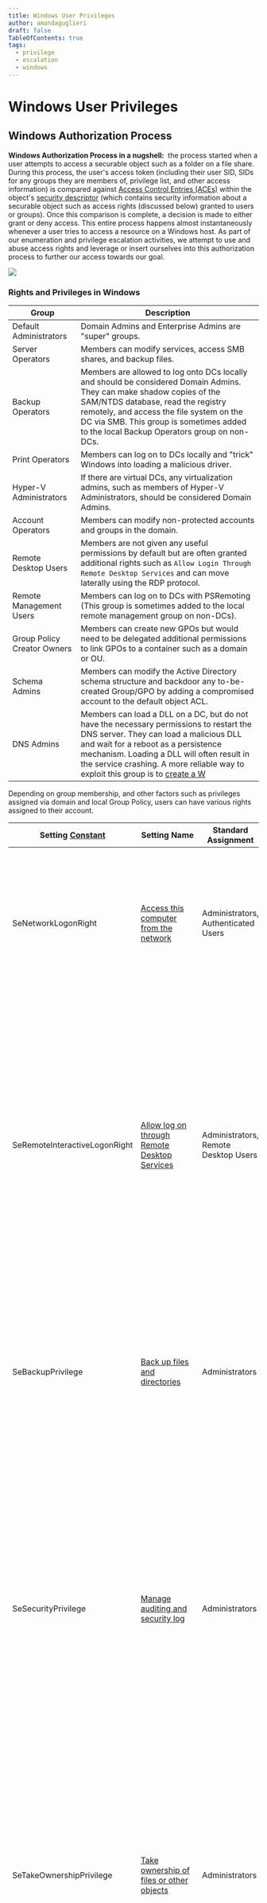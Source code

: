 ```yaml
---
title: Windows User Privileges
author: amandaguglieri
draft: false
TableOfContents: true
tags:
  - privilege
  - escalation
  - windows
---
```

# Windows User Privileges

## Windows Authorization Process

**Windows Authorization Process in a nugshell:**  the process started when a user attempts to access a securable object such as a folder on a file share. During this process, the user's access token (including their user SID, SIDs for any groups they are members of, privilege list, and other access information) is compared against [Access Control Entries (ACEs)](https://docs.microsoft.com/en-us/windows/win32/secauthz/access-control-entries) within the object's [security descriptor](https://docs.microsoft.com/en-us/windows/win32/secauthz/security-descriptors) (which contains security information about a securable object such as access rights (discussed below) granted to users or groups). Once this comparison is complete, a decision is made to either grant or deny access. This entire process happens almost instantaneously whenever a user tries to access a resource on a Windows host. As part of our enumeration and privilege escalation activities, we attempt to use and abuse access rights and leverage or insert ourselves into this authorization process to further our access towards our goal.

![](img/privileges.png)


### Rights and Privileges in Windows

| **Group**                   | **Description**                                                                                                                                                                                                                                                                                                                                                                                    |
| --------------------------- | -------------------------------------------------------------------------------------------------------------------------------------------------------------------------------------------------------------------------------------------------------------------------------------------------------------------------------------------------------------------------------------------------- |
| Default Administrators      | Domain Admins and Enterprise Admins are "super" groups.                                                                                                                                                                                                                                                                                                                                            |
| Server Operators            | Members can modify services, access SMB shares, and backup files.                                                                                                                                                                                                                                                                                                                                  |
| Backup Operators            | Members are allowed to log onto DCs locally and should be considered Domain Admins. They can make shadow copies of the SAM/NTDS database, read the registry remotely, and access the file system on the DC via SMB. This group is sometimes added to the local Backup Operators group on non-DCs.                                                                                                  |
| Print Operators             | Members can log on to DCs locally and "trick" Windows into loading a malicious driver.                                                                                                                                                                                                                                                                                                             |
| Hyper-V Administrators      | If there are virtual DCs, any virtualization admins, such as members of Hyper-V Administrators, should be considered Domain Admins.                                                                                                                                                                                                                                                                |
| Account Operators           | Members can modify non-protected accounts and groups in the domain.                                                                                                                                                                                                                                                                                                                                |
| Remote Desktop Users        | Members are not given any useful permissions by default but are often granted additional rights such as `Allow Login Through Remote Desktop Services` and can move laterally using the RDP protocol.                                                                                                                                                                                               |
| Remote Management Users     | Members can log on to DCs with PSRemoting (This group is sometimes added to the local remote management group on non-DCs).                                                                                                                                                                                                                                                                         |
| Group Policy Creator Owners | Members can create new GPOs but would need to be delegated additional permissions to link GPOs to a container such as a domain or OU.                                                                                                                                                                                                                                                              |
| Schema Admins               | Members can modify the Active Directory schema structure and backdoor any to-be-created Group/GPO by adding a compromised account to the default object ACL.                                                                                                                                                                                                                                       |
| DNS Admins                  | Members can load a DLL on a DC, but do not have the necessary permissions to restart the DNS server. They can load a malicious DLL and wait for a reboot as a persistence mechanism. Loading a DLL will often result in the service crashing. A more reliable way to exploit this group is to [create a W](https://web.archive.org/web/20231115070425/https://cube0x0.github.io/Pocing-Beyond-DA/) |

Depending on group membership, and other factors such as privileges assigned via domain and local Group Policy, users can have various rights assigned to their account. 

| Setting [Constant](https://docs.microsoft.com/en-us/windows/win32/secauthz/privilege-constants) | Setting Name                                                                                                                                                                              | Standard Assignment                                     | Description                                                                                                                                                                                                                                                                                                                                                |
| ----------------------------------------------------------------------------------------------- | ----------------------------------------------------------------------------------------------------------------------------------------------------------------------------------------- | ------------------------------------------------------- | ---------------------------------------------------------------------------------------------------------------------------------------------------------------------------------------------------------------------------------------------------------------------------------------------------------------------------------------------------------- |
| SeNetworkLogonRight                                                                             | [Access this computer from the network](https://docs.microsoft.com/en-us/windows/security/threat-protection/security-policy-settings/access-this-computer-from-the-network)               | Administrators, Authenticated Users                     | Determines which users can connect to the device from the network. This is required by network protocols such as SMB, NetBIOS, CIFS, and COM+.                                                                                                                                                                                                             |
| SeRemoteInteractiveLogonRight                                                                   | [Allow log on through Remote Desktop Services](https://docs.microsoft.com/en-us/windows/security/threat-protection/security-policy-settings/allow-log-on-through-remote-desktop-services) | Administrators, Remote Desktop Users                    | This policy setting determines which users or groups can access the login screen of a remote device through a Remote Desktop Services connection. A user can establish a Remote Desktop Services connection to a particular server but not be able to log on to the console of that same server.                                                           |
| SeBackupPrivilege                                                                               | [Back up files and directories](https://docs.microsoft.com/en-us/windows/security/threat-protection/security-policy-settings/back-up-files-and-directories)                               | Administrators                                          | This user right determines which users can bypass file and directory, registry, and other persistent object permissions for the purposes of backing up the system.                                                                                                                                                                                         |
| SeSecurityPrivilege                                                                             | [Manage auditing and security log](https://docs.microsoft.com/en-us/windows/security/threat-protection/security-policy-settings/manage-auditing-and-security-log)                         | Administrators                                          | This policy setting determines which users can specify object access audit options for individual resources such as files, Active Directory objects, and registry keys. These objects specify their system access control lists (SACL). A user assigned this user right can also view and clear the Security log in Event Viewer.                          |
| SeTakeOwnershipPrivilege                                                                        | [Take ownership of files or other objects](https://docs.microsoft.com/en-us/windows/security/threat-protection/security-policy-settings/take-ownership-of-files-or-other-objects)         | Administrators                                          | This policy setting determines which users can take ownership of any securable object in the device, including Active Directory objects, NTFS files and folders, printers, registry keys, services, processes, and threads.                                                                                                                                |
| SeDebugPrivilege                                                                                | [Debug programs](https://docs.microsoft.com/en-us/windows/security/threat-protection/security-policy-settings/debug-programs)                                                             | Administrators                                          | This policy setting determines which users can attach to or open any process, even a process they do not own. Developers who are debugging their applications do not need this user right. Developers who are debugging new system components need this user right. This user right provides access to sensitive and critical operating system components. |
| SeImpersonatePrivilege                                                                          | [Impersonate a client after authentication](https://docs.microsoft.com/en-us/windows/security/threat-protection/security-policy-settings/impersonate-a-client-after-authentication)       | Administrators, Local Service, Network Service, Service | This policy setting determines which programs are allowed to impersonate a user or another specified account and act on behalf of the user.                                                                                                                                                                                                                |
| SeLoadDriverPrivilege                                                                           | [Load and unload device drivers](https://docs.microsoft.com/en-us/windows/security/threat-protection/security-policy-settings/load-and-unload-device-drivers)                             | Administrators                                          | This policy setting determines which users can dynamically load and unload device drivers. This user right is not required if a signed driver for the new hardware already exists in the driver.cab file on the device. Device drivers run as highly privileged code.                                                                                      |
| SeRestorePrivilege                                                                              | [Restore files and directories](https://docs.microsoft.com/en-us/windows/security/threat-protection/security-policy-settings/restore-files-and-directories)                               | Administrators                                          | This security setting determines which users can bypass file, directory, registry, and other persistent object permissions when they restore backed up files and directories. It determines which users can set valid security principals as the owner of an object.                                                                                       |


## What are my privileges?

```powershell
whoami /priv
```

Some rights are only available to administrative users and can only be listed/leveraged when running an elevated cmd or PowerShell session. 

When a privilege is listed for our account in the `Disabled` state, it means that our account has the specific privilege assigned. Still, it cannot be used in an access token to perform the associated actions until it is enabled.

### Enable a privilege: alternative #1

Windows does not provide a built-in command or PowerShell cmdlet to enable privileges, so we need some scripting to help us out.

See [PoshPrivilege: Scripts/Enable-Privilege.ps1](https://www.powershellgallery.com/packages/PoshPrivilege/0.3.0.0/Content/Scripts%5CEnable-Privilege.ps1): 

```powershell
Function Enable-Privilege {  
    <#  
        .SYNOPSIS  
            Enables specific privilege or privileges on the current process.  
  
        .DESCRIPTION  
            Enables specific privilege or privileges on the current process.  
          
        .PARAMETER Privilege  
            Specific privilege/s to enable on the current process  
          
        .NOTES  
            Name: Enable-Privilege  
            Author: Boe Prox  
            Version History:  
                1.0 - Initial Version  
  
        .EXAMPLE  
        Enable-Privilege -Privilege SeBackupPrivilege  
  
        Description  
        -----------  
        Enables the SeBackupPrivilege on the existing process  
  
        .EXAMPLE  
        Enable-Privilege -Privilege SeBackupPrivilege, SeRestorePrivilege, SeTakeOwnershipPrivilege  
  
        Description  
        -----------  
        Enables the SeBackupPrivilege, SeRestorePrivilege and SeTakeOwnershipPrivilege on the existing process  
          
    #>  
    [cmdletbinding(  
        SupportsShouldProcess = $True  
    )]  
    Param (  
        [parameter(Mandatory = $True)]  
        [Privileges[]]$Privilege  
    )      
    If ($PSCmdlet.ShouldProcess("Process ID: $PID", "Enable Privilege(s): $($Privilege -join ', ')")) {  
        #region Constants  
        $SE_PRIVILEGE_ENABLED = 0x00000002  
        $SE_PRIVILEGE_DISABLED = 0x00000000  
        $TOKEN_QUERY = 0x00000008  
        $TOKEN_ADJUST_PRIVILEGES = 0x00000020  
        #endregion Constants  
  
        $TokenPriv = New-Object TokPriv1Luid  
        $HandleToken = [intptr]::Zero  
        $TokenPriv.Count = 1  
        $TokenPriv.Attr = $SE_PRIVILEGE_ENABLED  
      
        #Open the process token  
        $Return = [PoshPrivilege]::OpenProcessToken(  
            [PoshPrivilege]::GetCurrentProcess(),  
            ($TOKEN_QUERY -BOR $TOKEN_ADJUST_PRIVILEGES),   
            [ref]$HandleToken  
        )      
        If (-NOT $Return) {  
            Write-Warning "Unable to open process token! Aborting!"  
            Break  
        }  
        ForEach ($Priv in $Privilege) {  
            $PrivValue = $Null  
            $TokenPriv.Luid = 0  
            #Lookup privilege value  
            $Return = [PoshPrivilege]::LookupPrivilegeValue($Null, $Priv, [ref]$PrivValue)               
            If ($Return) {  
                $TokenPriv.Luid = $PrivValue  
                #Adjust the process privilege value  
                $return = [PoshPrivilege]::AdjustTokenPrivileges(  
                    $HandleToken,   
                    $False,   
                    [ref]$TokenPriv,   
                    [System.Runtime.InteropServices.Marshal]::SizeOf($TokenPriv),   
                    [IntPtr]::Zero,   
                    [IntPtr]::Zero  
                )  
                If (-NOT $Return) {  
                    Write-Warning "Unable to enable privilege <$priv>! "  
                }  
            }  
        }  
    }  
}
```

### Enable a privilege: alternative #2

Another script for enabling privileges from: [https://www.leeholmes.com/adjusting-token-privileges-in-powershell/](https://www.leeholmes.com/adjusting-token-privileges-in-powershell/)

```powershell
param(    ## The privilege to adjust. This set is taken from
    ## http://msdn.microsoft.com/en-us/library/bb530716(VS.85).aspx

    [ValidateSet(
        "SeAssignPrimaryTokenPrivilege", "SeAuditPrivilege", "SeBackupPrivilege",
        "SeChangeNotifyPrivilege", "SeCreateGlobalPrivilege", "SeCreatePagefilePrivilege",
        "SeCreatePermanentPrivilege", "SeCreateSymbolicLinkPrivilege", "SeCreateTokenPrivilege",
        "SeDebugPrivilege", "SeEnableDelegationPrivilege", "SeImpersonatePrivilege", "SeIncreaseBasePriorityPrivilege",
        "SeIncreaseQuotaPrivilege", "SeIncreaseWorkingSetPrivilege", "SeLoadDriverPrivilege",
        "SeLockMemoryPrivilege", "SeMachineAccountPrivilege", "SeManageVolumePrivilege",
        "SeProfileSingleProcessPrivilege", "SeRelabelPrivilege", "SeRemoteShutdownPrivilege",
        "SeRestorePrivilege", "SeSecurityPrivilege", "SeShutdownPrivilege", "SeSyncAgentPrivilege",
        "SeSystemEnvironmentPrivilege", "SeSystemProfilePrivilege", "SeSystemtimePrivilege",
        "SeTakeOwnershipPrivilege", "SeTcbPrivilege", "SeTimeZonePrivilege", "SeTrustedCredManAccessPrivilege",
        "SeUndockPrivilege", "SeUnsolicitedInputPrivilege")]
    $Privilege,

    ## The process on which to adjust the privilege. Defaults to the current process.
    $ProcessId = $pid,

    ## Switch to disable the privilege, rather than enable it.
    [Switch] $Disable
)

## Taken from P/Invoke.NET with minor adjustments.
$definition = @'
using System;

using System.Runtime.InteropServices;
public class AdjPriv
{
    [DllImport("advapi32.dll", ExactSpelling = true, SetLastError = true)]
    internal static extern bool AdjustTokenPrivileges(IntPtr htok, bool disall,
        ref TokPriv1Luid newst, int len, IntPtr prev, IntPtr relen);

    [DllImport("advapi32.dll", ExactSpelling = true, SetLastError = true)]
    internal static extern bool OpenProcessToken(IntPtr h, int acc, ref IntPtr phtok);

    [DllImport("advapi32.dll", SetLastError = true)]
    internal static extern bool LookupPrivilegeValue(string host, string name, ref long pluid);

    [StructLayout(LayoutKind.Sequential, Pack = 1)]
    internal struct TokPriv1Luid
    {
        public int Count;
        public long Luid;
        public int Attr;
    }

    internal const int SE_PRIVILEGE_ENABLED = 0x00000002;
    internal const int SE_PRIVILEGE_DISABLED = 0x00000000;
    internal const int TOKEN_QUERY = 0x00000008;
    internal const int TOKEN_ADJUST_PRIVILEGES = 0x00000020;

    public static bool EnablePrivilege(long processHandle, string privilege, bool disable)
    {
        bool retVal;
        TokPriv1Luid tp;
        IntPtr hproc = new IntPtr(processHandle);
        IntPtr htok = IntPtr.Zero;
        retVal = OpenProcessToken(hproc, TOKEN_ADJUST_PRIVILEGES | TOKEN_QUERY, ref htok);
        tp.Count = 1;
        tp.Luid = 0;

        if(disable)
        {
            tp.Attr = SE_PRIVILEGE_DISABLED;
        }
        else
        {
            tp.Attr = SE_PRIVILEGE_ENABLED;
        }

        retVal = LookupPrivilegeValue(null, privilege, ref tp.Luid);
        retVal = AdjustTokenPrivileges(htok, false, ref tp, 0, IntPtr.Zero, IntPtr.Zero);
        return retVal;
    }
}
'@

$processHandle = (Get-Process -id $ProcessId).Handle
$type = Add-Type $definition -PassThru
$type[0]::EnablePrivilege($processHandle, $Privilege, $Disable)
```


## Detection

By logging event [4672: Special privileges assigned to new logon](https://docs.microsoft.com/en-us/windows/security/threat-protection/auditing/event-4672) which will generate an event if certain sensitive privileges are assigned to a new logon session. This can be fine-tuned in many ways, such as by monitoring privileges that should _never_ be assigned or those that should only ever be assigned to specific accounts.

## Other resources

- [Windows Privilege Abuse: Auditing, Detection, and Defense](https://blog.palantir.com/windows-privilege-abuse-auditing-detection-and-defense-3078a403d74e)


## 🤷 Abusing SeImpersonate and SeAssignPrimaryToken

In Windows, every process has a token that has information about the account that is running it. These tokens are not considered secure resources, as they are just locations within memory.

 To utilize the token, the `SeImpersonate` privilege is needed.  It is only given to administrative accounts.

We will often run into this privilege after gaining remote code execution via an application that runs in the context of a service account. 
 
**List our privileges**

```
whoami /priv
```

If the command `whoami /priv` confirms that [SeImpersonatePrivilege](https://docs.microsoft.com/en-us/troubleshoot/windows-server/windows-security/seimpersonateprivilege-secreateglobalprivilege) is listed, we may  use it to impersonate a privileged account such as `NT AUTHORITY\SYSTEM`.

For that there are several tools such as [JuicyPotato](https://github.com/ohpe/juicy-potato), [PrintSpoofer](https://github.com/itm4n/PrintSpoofer), or [RoguePotato](https://github.com/antonioCoco/RoguePotato) to escalate to `SYSTEM` level privileges, depending on the target host.


### 🥔 JuicyPotato: SeImpersonate or SeAssignPrimaryToken

[RottenPotatoNG](https://github.com/breenmachine/RottenPotatoNG) and its [variants](https://github.com/decoder-it/lonelypotato) leverages the privilege escalation chain based on [`BITS`](https://msdn.microsoft.com/en-us/library/windows/desktop/bb968799\(v=vs.85\).aspx) [service](https://github.com/breenmachine/RottenPotatoNG/blob/4eefb0dd89decb9763f2bf52c7a067440a9ec1f0/RottenPotatoEXE/MSFRottenPotato/MSFRottenPotato.cpp#L126) having the MiTM listener on `127.0.0.1:6666` and when you have `SeImpersonate` or `SeAssignPrimaryToken` privileges. During a Windows build review we found a setup where `BITS` was intentionally disabled and port `6666` was taken.

[See more on JuicyPotato](juicypotato.md)


### 🖨️ PrintNightmare

`PrintNightmare` is the nickname given to two vulnerabilities ([CVE-2021-34527](https://msrc.microsoft.com/update-guide/vulnerability/CVE-2021-34527) and [CVE-2021-1675](https://msrc.microsoft.com/update-guide/vulnerability/CVE-2021-1675)) found in the [Print Spooler service](https://docs.microsoft.com/en-us/openspecs/windows_protocols/ms-prsod/7262f540-dd18-46a3-b645-8ea9b59753dc) that runs on all Windows operating systems.

[See more on PrintNightmare](printnightmare.md)


###  🏊 Print Spooler / PrintSpoofer: SeImpersonatePrivilege + Windows Print Spooler service
The Print Spooler exploitation leverages the Windows Print Spooler service in conjunction with the SeImpersonatePrivilege privilege. The goal is to impersonate a SYSTEM token to escalate privileges. Tools like PrintSpoofer automate this process effectively. Below are detailed steps for exploiting this vulnerability:

[See more on PrintSpoofer](printspoofer.md)


## 🗒️ Abusing SeDebugPrivilege

This privilege can be used to capture sensitive information from system memory, or access/modify kernel and application structures. A user might be assigned the SeDebugPrivilege without belonging to the administrators group.

[See more on SeDebugPrivilege](sedebugprivilege.md).


## 🅾️ SeTakeOwnershipPrivilege

[SeTakeOwnershipPrivilege](https://docs.microsoft.com/en-us/windows/security/threat-protection/security-policy-settings/take-ownership-of-files-or-other-objects) grants a user the ability to take ownership of any "securable object," meaning Active Directory objects, NTFS files/folders, printers, registry keys, services, and processes. This privilege assigns [WRITE_OWNER](https://docs.microsoft.com/en-us/windows/win32/secauthz/standard-access-rights) rights over an object, meaning the user can change the owner within the object's security descriptor.

[See more on SeTakeOwnershipPrivilege](setakeownershipprivilege.md).